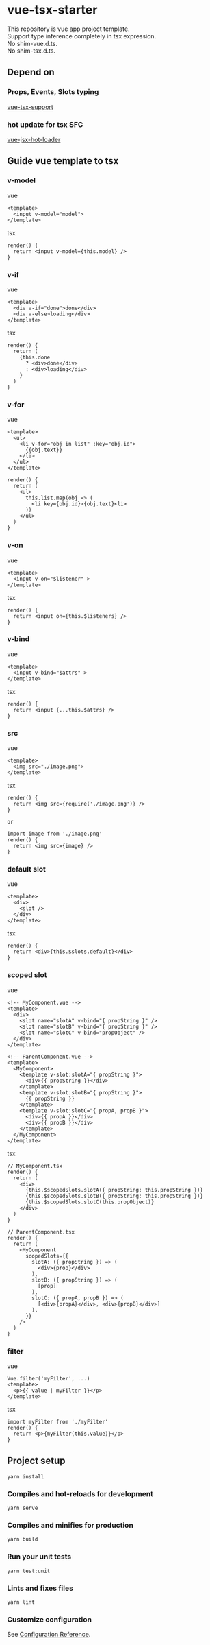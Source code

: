# vue-tsx-starter

This repository is vue app project template.  
Support type inference completely in tsx expression.  
No shim-vue.d.ts.  
No shim-tsx.d.ts.

## Depend on
### Props, Events, Slots typing
[vue-tsx-support](https://github.com/wonderful-panda/vue-tsx-support)

### hot update for tsx SFC
[vue-jsx-hot-loader](https://github.com/skyrpex/vue-jsx-hot-loader)

## Guide vue template to tsx

### v-model
vue
```vue
<template>
  <input v-model="model">
</template>
```
tsx
```tsx
render() {
  return <input v-model={this.model} />
}
```

### v-if
vue
```vue
<template>
  <div v-if="done">done</div>
  <div v-else>loading</div>
</template>
```
tsx
```tsx
render() {
  return (
    {this.done 
      ? <div>done</div>
      : <div>loading</div>
    }
  )
}
```

### v-for
vue
```vue
<template>
  <ul>
    <li v-for="obj in list" :key="obj.id">
      {{obj.text}}
    </li>
  </ul>
</template>
```
```tsx
render() {
  return (
    <ul>
      this.list.map(obj => (
        <li key={obj.id}>{obj.text}<li>
      ))
    </ul>
  )
}
```

### v-on
vue
```vue
<template>
  <input v-on="$listener" >
</template>
```
tsx
```tsx
render() {
  return <input on={this.$listeners} />
}
```

### v-bind
vue
```vue
<template>
  <input v-bind="$attrs" >
</template>
```
tsx
```tsx
render() {
  return <input {...this.$attrs} />
}
```

### src
vue
```vue
<template>
  <img src="./image.png">
</template>
```
tsx
```tsx
render() {
  return <img src={require('./image.png')} />
}

or

import image from './image.png'
render() {
  return <img src={image} />
}
```

### default slot
vue
```vue
<template>
  <div>
    <slot />
  </div>
</template>
```
tsx
```tsx
render() {
  return <div>{this.$slots.default}</div>
}
```

### scoped slot
vue
```vue
<!-- MyComponent.vue -->
<template>
  <div>
    <slot name="slotA" v-bind="{ propString }" />
    <slot name="slotB" v-bind="{ propString }" />
    <slot name="slotC" v-bind="propObject" />
  </div>
</template>

<!-- ParentComponent.vue -->
<template>
  <MyComponent>
    <template v-slot:slotA="{ propString }">
      <div>{{ propString }}</div>
    </template>
    <template v-slot:slotB="{ propString }">
      {{ propString }}
    </template>
    <template v-slot:slotC="{ propA, propB }">
      <div>{{ propA }}</div>
      <div>{{ propB }}</div>
    </template>
  </MyComponent>
</template>
```
tsx
```tsx
// MyComponent.tsx
render() {
  return (
    <div>
      {this.$scopedSlots.slotA({ propString: this.propString })}
      {this.$scopedSlots.slotB({ propString: this.propString })}
      {this.$scopedSlots.slotC(this.propObject)}
    </div>
  )
}

// ParentComponent.tsx
render() {
  return (
    <MyComponent
      scopedSlots={{
        slotA: ({ propString }) => (
          <div>{prop}</div>
        ),
        slotB: ({ propString }) => (
          [prop]
        ),
        slotC: ({ propA, propB }) => (
          [<div>{propA}</div>, <div>{propB}</div>]
        ),
      }}
    />
  )
}
```

### filter
vue
```vue
Vue.filter('myFilter', ...)
<template>
  <p>{{ value | myFilter }}</p>
</template>
```
tsx
```tsx
import myFilter from './myFilter'
render() {
  return <p>{myFilter(this.value)}</p>
}
```

## Project setup
```
yarn install
```

### Compiles and hot-reloads for development
```
yarn serve
```

### Compiles and minifies for production
```
yarn build
```

### Run your unit tests
```
yarn test:unit
```

### Lints and fixes files
```
yarn lint
```

### Customize configuration
See [Configuration Reference](https://cli.vuejs.org/config/).
